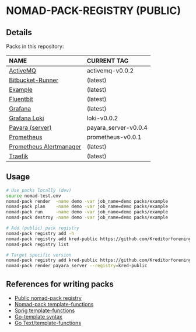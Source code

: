 # NOMAD-PACK-REGISTRY (PUBLIC)

## Details

Packs in this repository:
  
| NAME | CURRENT TAG |
| :--  | :--         |
| [ActiveMQ](packs/activemq/README.md) | activemq-v0.0.2 |
| [Bitbucket-Runner](packs/bitbucket_runner/README.md) | (latest) |
| [Example](packs/example/README.md) | (latest) |
| [Fluentbit](packs/fluentbit/README.md) | (latest) |
| [Grafana](packs/grafana/README.md) | (latest) |
| [Grafana Loki](packs/loki/README.md) | loki-v0.0.2 |
| [Payara (server)](packs/payara_server/README.md) | payara_server-v0.0.4 |
| [Prometheus](packs/prometheus/README.md) | prometheus-v0.0.1 |
| [Prometheus Alertmanager](packs/alertmanager/README.md) | (latest) |
| [Traefik](packs/traefik/README.md) | (latest) |

## Usage

```bash
# Use packs locally (dev)
source nomad-test.env
nomad-pack render  -name demo -var job_name=demo packs/example
nomad-pack plan    -name demo -var job_name=demo packs/example
nomad-pack run     -name demo -var job_name=demo packs/example
nomad-pack destroy -name demo -var job_name=demo packs/example

# Add (public) pack registry
nomad-pack registry add -h
nomad-pack registry add kred-public https://github.com/Kreditorforeningens-Driftssentral-DA/nomad-pack-registry
nomad-pack registry list

# Target specific version
nomad-pack registry add kred-public https://github.com/Kreditorforeningens-Driftssentral-DA/nomad-pack-registry --ref payara_server-v0.0.4 --target payara_server
nomad-pack render payara_server --registry=kred-public
```

## References for writing packs

  * [Public nomad-pack registry ](https://learn.hashicorp.com/tutorials/nomad/nomad-pack-writing-packs)
  * [Nomad-pack template-functions](https://learn.hashicorp.com/tutorials/nomad/nomad-pack-writing-packs#template-functions)
  * [Sprig template-functions](http://masterminds.github.io/sprig/)
  * [Go-template syntax](https://learn.hashicorp.com/tutorials/nomad/go-template-syntax)
  * [Go Text/template-functions](https://pkg.go.dev/text/template)
